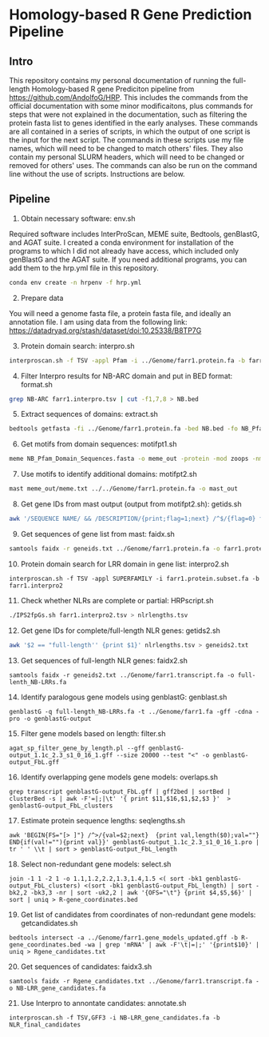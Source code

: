 # Homology-based R Gene Prediction Pipeline

## Intro

This repository contains my personal documentation of running the full-length Homology-based R gene Prediciton pipeline from https://github.com/AndolfoG/HRP. This includes the commands from the official documentation with some minor modificaitons, plus commands for steps that were not explained in the documentation, such as filtering the protein fasta list to genes identified in the early analyses. These commands are all contained in a series of scripts, in which the output of one script is the input for the next script. The commands in these scripts use my file names, which will need to be changed to match others' files. They also contain my personal SLURM headers, which will need to be changed or removed for others' uses. The commands can also be run on the command line without the use of scripts. Instructions are below.

## Pipeline

1. Obtain necessary software: env.sh

Required software includes InterProScan, MEME suite, Bedtools, genBlastG, and AGAT suite. I created a conda environment for installation of the programs to which I did not already have access, which included only genBlastG and the AGAT suite. If you need additional programs, you can add them to the hrp.yml file in this repository.

```bash
conda env create -n hrpenv -f hrp.yml
```

2. Prepare data

You will need a genome fasta file, a protein fasta file, and ideally an annotation file. I am using data from the following link: https://datadryad.org/stash/dataset/doi:10.25338/B8TP7G 

3. Protein domain search: interpro.sh


```bash
interproscan.sh -f TSV -appl Pfam -i ../Genome/farr1.protein.fa -b farr1.interpro
```

4. Filter Interpro results for NB-ARC domain and put in BED format: format.sh

```bash
grep NB-ARC farr1.interpro.tsv | cut -f1,7,8 > NB.bed
```

5. Extract sequences of domains: extract.sh

```bash
bedtools getfasta -fi ../Genome/farr1.protein.fa -bed NB.bed -fo NB_Pfam_Domain_Sequences.fasta
```

6. Get motifs from domain sequences: motifpt1.sh

```bash
meme NB_Pfam_Domain_Sequences.fasta -o meme_out -protein -mod zoops -nmotifs 19 -minw 4 -maxw 7 -objfun classic -markov_order 0
```

7. Use motifs to identify additional domains: motifpt2.sh

```bash
mast meme_out/meme.txt ../../Genome/farr1.protein.fa -o mast_out
```

8. Get gene IDs from mast output (output from motifpt2.sh): getids.sh

```bash
awk '/SEQUENCE NAME/ && /DESCRIPTION/{print;flag=1;next} /^$/{flag=0} flag { print$1 }' mast_out/mast.txt | awk 'NR>=3' > geneids.txt
```

9. Get sequences of gene list from mast: faidx.sh

```bash
samtools faidx -r geneids.txt ../Genome/farr1.protein.fa -o farr1.protein.subset.fa
```

10. Protein domain search for LRR domain in gene list: interpro2.sh

```
interproscan.sh -f TSV -appl SUPERFAMILY -i farr1.protein.subset.fa -b farr1.interpro2
```

11. Check whether NLRs are complete or partial: HRPscript.sh

```bash
./IPS2fpGs.sh farr1.interpro2.tsv > nlrlengths.tsv
```

12. Get gene IDs for complete/full-length NLR genes: getids2.sh

```bash
awk '$2 == "full-length'' {print $1}' nlrlengths.tsv > geneids2.txt
```

13. Get sequences of full-length NLR genes: faidx2.sh

```
samtools faidx -r geneids2.txt ../Genome/farr1.transcript.fa -o full-lenth_NB-LRRs.fa
```

14. Identify paralogous gene models using genblastG: genblast.sh

```
genblastG -q full-length_NB-LRRs.fa -t ../Genome/farr1.fa -gff -cdna -pro -o genblastG-output
```

15. Filter gene models based on length: filter.sh

```
agat_sp_filter_gene_by_length.pl --gff genblastG-output_1.1c_2.3_s1_0_16_1.gff --size 20000 --test "<" -o genblastG-output_FbL.gff
```

16. Identify overlapping gene models gene models: overlaps.sh

```
grep transcript genblastG-output_FbL.gff | gff2bed | sortBed | clusterBed -s | awk -F'=|;|\t' '{ print $11,$16,$1,$2,$3 }'  > genblastG-output_FbL_clusters
```

17. Estimate protein sequence lengths: seqlengths.sh

```
awk 'BEGIN{FS="[> ]"} /^>/{val=$2;next}  {print val,length($0);val=""} END{if(val!=""){print val}}' genblastG-output_1.1c_2.3_s1_0_16_1.pro | tr ' ' \\t | sort > genblastG-output_FbL_length
```
 
18. Select non-redundant gene models: select.sh

```
join -1 1 -2 1 -o 1.1,1.2,2.2,1.3,1.4,1.5 <( sort -bk1 genblastG-output_FbL_clusters) <(sort -bk1 genblastG-output_FbL_length) | sort -bk2,2 -bk3,3 -nr | sort -uk2,2 | awk '{OFS="\t"} {print $4,$5,$6}' | sort | uniq > R-gene_coordinates.bed
```

19. Get list of candidates from coordinates of non-redundant gene models: getcandidates.sh

```
bedtools intersect -a ../Genome/farr1.gene_models_updated.gff -b R-gene_coordinates.bed -wa | grep 'mRNA' | awk -F'\t|=|;' '{print$10}' | uniq > Rgene_candidates.txt
```

20. Get sequences of candidates: faidx3.sh

```
samtools faidx -r Rgene_candidates.txt ../Genome/farr1.transcript.fa -o NB-LRR_gene_candidates.fa
```

21. Use Interpro to annontate candidates: annotate.sh 

```
interproscan.sh -f TSV,GFF3 -i NB-LRR_gene_candidates.fa -b NLR_final_candidates
```
